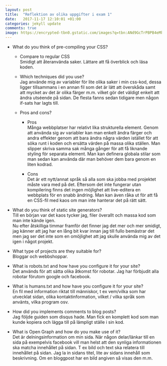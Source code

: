 ```yaml
---
layout: post
title:  "Reflektion av olika uppgifter i exam 1"
date:   2017-11-17 12:10:01 +01:00
categories: jekyll update
comments: true
image: https://encrypted-tbn0.gstatic.com/images?q=tbn:ANd9GcTrPBPB4eMkT7ie1iD20a-X2xsGJMp-OpkKPc3Q87OJ0qltvS15QQ
---
```


* What do you think of pre-compiling your CSS?
    * Compare to regular CSS   
    Smidigt att återanvända saker. 
    Lättare att få överblick och läsa koden.

    * Which techniques did you use?   
    Jag använde mig av variabler för lite olika saker i min css-kod, dessa ligger tillsammans i en annan fil som det är lätt att överskåda samt att mycket av det är olika färger m.m. vilket gör det väldigt enkelt att ändra utséende på sidan. De flesta fanns sedan tidigare men någon if-sats har lagts till.

    * Pros and cons?   
        * Pros   
        Många webbplatser har relativt lika strukturella element. Genom att använda sig av variabler kan man enkelt ändra färger och andra effekter genom att bara ändra några värden istället för att söka runt i koden och ersätta värden på massa olika ställen.
        Man slipper skriva samma sak många gånger för att få liknande styling för separata element. Man kan definera globala stilar som man sedan kan använda där man behöver dem bara genom en liten kodrad.   

        * Cons   
        Det är ett nytt/annat språk så alla som ska jobba med projektet måste vara med på det.
        Eftersom det inte fungerar utan kompilering finns det ingen möjlighet att live-editera en webbplats för en snabb ändring.
        Man kan även råka ut för att få en CSS-fil med kaos om man inte hanterar det på rätt sätt.

* What do you think of static site generators?   
Till en början var det kaos tycker jag, filer överallt och massa kod som man inte kände igen.   
Nu efter åtskilliga timmar framför det finner jag det mer och mer smidigt, jag känner att jag har en lång bit kvar innan jag 
till fullo bemästrar det men jag ser det inte som en omöjlighet att jag skulle använda mig av det igen i något projekt.

* What type of projects are they suitable for?   
Bloggar och webbshoppar. 

* What is robots.txt and how have you configure it for your site?   
Det används för att sätta olika åtkomst för robotar. Jag har förbjudit alla robotar förutom google och facebook.

* What is humans.txt and how have you configure it for your site?  
En fil med information riktat till människor, t ex vem/vilka som har utvecklat sidan, olika kontaktinformation, vilket / vilka språk som använts, vilka program osv.

* How did you implements comments to blog posts?   
Jag följde guiden som disqus hade. Man fick en komplett kod som man kunde kopiera och lägga till på lämpligt ställe i sin kod.

* What is Open Graph and how do you make use of it?   
Det är delningsinformation om min sida. När någon delar/länkar till en sida på exempelvis facebook vill man helst att den synliga informationen ska matcha innehållet på sidan. T ex bild och text ska relatera till innehållet på sidan.
Jag la in sidans titel, lite av sidans innehåll som beskrivning. Om en bloggpost har en bild angiven så visas den m.m. 